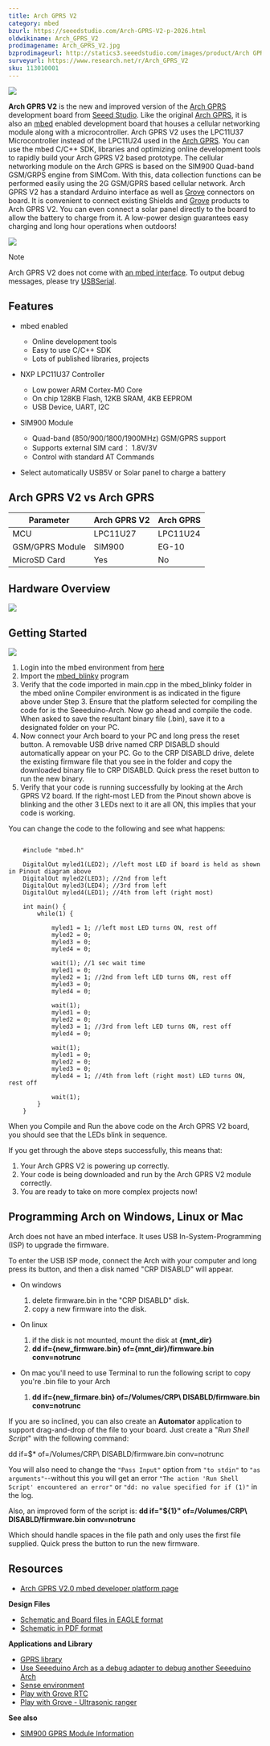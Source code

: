 ```yaml
---
title: Arch GPRS V2
category: mbed
bzurl: https://seeedstudio.com/Arch-GPRS-V2-p-2026.html
oldwikiname: Arch_GPRS_V2
prodimagename: Arch_GPRS_V2.jpg
bzprodimageurl: http://statics3.seeedstudio.com/images/product/Arch GPRS V2.jpg
surveyurl: https://www.research.net/r/Arch_GPRS_V2
sku: 113010001
---
```


![](/https://github.com/SeeedDoc/WikiMigrationSync/raw/master/docs/assets/Arch_GPRS_V2/img/Arch_GPRS_V2.jpg)

**Arch GPRS V2** is the new and improved version of the [Arch GPRS](/Arch_GPRS "Arch GPRS") development board from [Seeed Studio](http://www.seeedstudio.com). Like the original [Arch GPRS](/Arch_GPRS "Arch GPRS"), it is also an [mbed](http://mbed.org/handbook/mbed-SDK) enabled development board that houses a cellular networking module along with a microcontroller. Arch GPRS V2 uses the LPC11U37 Microcontroller instead of the LPC11U24 used in the [Arch GPRS](/Arch_GPRS "Arch GPRS"). You can use the mbed C/C++ SDK, libraries and optimizing online development tools to rapidly build your Arch GPRS V2 based prototype. The cellular networking module on the Arch GPRS is based on the SIM900 Quad-band GSM/GRPS engine from SIMCom. With this, data collection functions can be performed easily using the 2G GSM/GPRS based cellular network.
Arch GPRS V2 has a standard Arduino interface as well as [Grove](/Grove "Grove") connectors on board. It is convenient to connect existing Shields and [Grove](/Grove "Grove") products to Arch GPRS V2. You can even connect a solar panel directly to the board to allow the battery to charge from it. A low-power design guarantees easy charging and long hour operations when outdoors!

[![](/https://github.com/SeeedDoc/WikiMigrationSync/raw/master/docs/assets/common/Get_One_Now_Banner.png)](https://www.seeedstudio.com/Arch-GPRS-V2-p-2026.html)

<div class="admonition note">
<p class="admonition-title">Note</p>
Arch GPRS V2 does not come with <a href="https://mbed.org/handbook/mbed-HDK" >an mbed interface</a>. To output debug messages, please try <a href="https://mbed.org/handbook/USBSerial">USBSerial</a>.
</div>


Features
--------

-   mbed enabled
    -   Online development tools
    -   Easy to use C/C++ SDK
    -   Lots of published libraries, projects

-   NXP LPC11U37 Controller
    -   Low power ARM Cortex-M0 Core
    -   On chip 128KB Flash, 12KB SRAM, 4KB EEPROM
    -   USB Device, UART, I2C

-   SIM900 Module
    -   Quad-band (850/900/1800/1900MHz) GSM/GPRS support
    -   Supports external SIM card： 1.8V/3V
    -   Control with standard AT Commands

-   Select automatically USB5V or Solar panel to charge a battery

Arch GPRS V2 vs Arch GPRS
-----------------------

| Parameter       | **Arch GPRS V2**| **Arch GPRS**|
|-----------------|-----------------|--------------|
| MCU             | LPC11U27        | LPC11U24     |
| GSM/GPRS Module | SIM900          | EG-10        |
| MicroSD Card    | Yes             | No           |

Hardware Overview
-----------------

![](/https://github.com/SeeedDoc/WikiMigrationSync/raw/master/docs/assets/Arch_GPRS_V2/img/Arch_GPRS_V2_Pinout.png)

Getting Started
---------------

![](/https://github.com/SeeedDoc/WikiMigrationSync/raw/master/docs/assets/Arch_GPRS_V2/img/Get_started_with_arch.png)

1.  Login into the mbed environment from [here](http://www.mbed.org)
2.  Import the [mbed\_blinky](https://mbed.org/compiler/#import:/teams/mbed/code/mbed_blinky/;platform:Seeed-Arch-GPRS) program
3.  Verify that the code imported in main.cpp in the mbed\_blinky folder in the mbed online Compiler environment is as indicated in the figure above under Step 3. Ensure that the platform selected for compiling the code for is the Seeeduino-Arch. Now go ahead and compile the code. When asked to save the resultant binary file (.bin), save it to a designated folder on your PC.
4.  Now connect your Arch board to your PC and long press the reset button. A removable USB drive named CRP DISABLD should automatically appear on your PC. Go to the CRP DISABLD drive, delete the existing firmware file that you see in the folder and copy the downloaded binary file to CRP DISABLD. Quick press the reset button to run the new binary.
5.  Verify that your code is running successfully by looking at the Arch GPRS V2 board. If the right-most LED from the Pinout shown above is blinking and the other 3 LEDs next to it are all ON, this implies that your code is working.


You can change the code to the following and see what happens:
```

    #include "mbed.h"

    DigitalOut myled1(LED2); //left most LED if board is held as shown in Pinout diagram above
    DigitalOut myled2(LED3); //2nd from left
    DigitalOut myled3(LED4); //3rd from left
    DigitalOut myled4(LED1); //4th from left (right most)

    int main() {
        while(1) {
                    
            myled1 = 1; //left most LED turns ON, rest off
            myled2 = 0;
            myled3 = 0;
            myled4 = 0;
            
            wait(1); //1 sec wait time
            myled1 = 0;
            myled2 = 1; //2nd from left LED turns ON, rest off
            myled3 = 0;
            myled4 = 0;

            wait(1);
            myled1 = 0;
            myled2 = 0;
            myled3 = 1; //3rd from left LED turns ON, rest off
            myled4 = 0;
            
            wait(1);
            myled1 = 0;
            myled2 = 0;
            myled3 = 0;
            myled4 = 1; //4th from left (right most) LED turns ON, rest off
            
            wait(1);
        }
    }
```

When you Compile and Run the above code on the Arch GPRS V2 board, you should see that the LEDs blink in sequence.

If you get through the above steps successfully, this means that:

1.  Your Arch GPRS V2 is powering up correctly.
2.  Your code is being downloaded and run by the Arch GPRS V2 module correctly.
3.  You are ready to take on more complex projects now!

Programming Arch on Windows, Linux or Mac
-----------------------------------------

Arch does not have an mbed interface. It uses USB In-System-Programming (ISP) to upgrade the firmware.

To enter the USB ISP mode, connect the Arch with your computer and long press its button, and then a disk named "CRP DISABLD" will appear.

-   On windows

    1.  delete firmware.bin in the "CRP DISABLD" disk.
    2.  copy a new firmware into the disk.

-   On linux

    1.  if the disk is not mounted, mount the disk at **{mnt\_dir}**
    2.  **dd if={new\_firmware.bin} of={mnt\_dir}/firmware.bin conv=notrunc**

-   On mac you'll need to use Terminal to run the following script to copy you're .bin file to your Arch

    1.  **dd if={new\_firmare.bin} of=/Volumes/CRP\\ DISABLD/firmware.bin conv=notrunc**


If you are so inclined, you can also create an **Automator** application to support drag-and-drop of the file to your board. Just create a "*Run Shell Script*" with the following command:

dd if=$\* of=/Volumes/CRP\\ DISABLD/firmware.bin conv=notrunc

You will also need to change the `"Pass Input"` option from `"to stdin"` to `"as arguments"`--without this you will get an error `"The action 'Run Shell Script' encountered an error"` or `"dd: no value specified for if (1)"` in the log.


Also, an improved form of the script is:
**dd if="${1}" of=/Volumes/CRP\ DISABLD/firmware.bin conv=notrunc**

Which should handle spaces in the file path and only uses the first file supplied.
Quick press the button to run the new firmware.

Resources
------------------------

-   [Arch GPRS V2.0 mbed developer platform page](https://developer.mbed.org/platforms/Seeed-Arch-GPRS/)

**Design Files**

-   [Schematic and Board files in EAGLE format](/https://github.com/SeeedDoc/WikiMigrationSync/raw/master/docs/assets/Arch_GPRS_V2/res/Arch_GPRS_v2.0_sch_pcb.zip)
-   [Schematic in PDF format](/https://github.com/SeeedDoc/WikiMigrationSync/raw/master/docs/assets/Arch_GPRS_V2/res/Arch_GPRS_v2.0_SCH_PDF.pdf)

**Applications and Library**

-   [GPRS library](http://developer.mbed.org/teams/Seeed/code/GPRSInterface/)
-   [Use Seeeduino Arch as a debug adapter to debug another Seeeduino Arch](https://mbed.org/users/yihui/notebook/debug-seeeduino-arch-using-cmsis-dap/)
-   [Sense environment](https://mbed.org/users/yihui/notebook/sense-environment/)
-   [Play with Grove RTC](https://mbed.org/cookbook/seeed-grove-RTC)
-   [Play with Grove - Ultrasonic ranger](https://mbed.org/cookbook/Seeed-grove-ultrasonic-ranger)

**See also**

-   [SIM900 GPRS Module Information](/GPRS_Shield_V2.0)

<!-- This Markdown file was created from http://www.seeedstudio.com/wiki/Arch_GPRS_V2 -->
